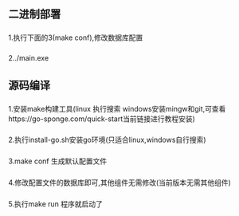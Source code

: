 ## 二进制部署
###
1.执行下面的3(make conf),修改数据库配置
###
2../main.exe

## 源码编译

###

1.安装make构建工具(linux 执行搜索 windows安装mingw和git,可查看https://go-sponge.com/quick-start当前链接进行教程安装)
### 
2.执行install-go.sh安装go环境(只适合linux,windows自行搜索)

### 
3.make conf 生成默认配置文件

###
4.修改配置文件的数据库即可,其他组件无需修改(当前版本无需其他组件)

### 
5.执行make run 程序就启动了

